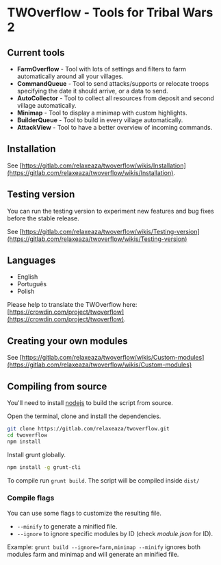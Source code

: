 # TWOverflow - Tools for Tribal Wars 2

## Current tools

- **FarmOverflow** - Tool with lots of settings and filters to farm automatically around all your villages.
- **CommandQueue** - Tool to send attacks/supports or relocate troops specifying the date it should arrive, or a data to send.
- **AutoCollector** - Tool to collect all resources from deposit and second village automatically.
- **Minimap** - Tool to display a minimap with custom highlights.
- **BuilderQueue** - Tool to build in every village automatically.
- **AttackView** - Tool to have a better overview of incoming commands.

## Installation

See [https://gitlab.com/relaxeaza/twoverflow/wikis/Installation](https://gitlab.com/relaxeaza/twoverflow/wikis/Installation).

## Testing version

You can run the testing version to experiment new features and bug fixes before the stable release.

See [https://gitlab.com/relaxeaza/twoverflow/wikis/Testing-version](https://gitlab.com/relaxeaza/twoverflow/wikis/Testing-version)

## Languages

- English
- Português
- Polish

Please help to translate the TWOverflow here: [https://crowdin.com/project/twoverflow](https://crowdin.com/project/twoverflow).

## Creating your own modules

See [https://gitlab.com/relaxeaza/twoverflow/wikis/Custom-modules](https://gitlab.com/relaxeaza/twoverflow/wikis/Custom-modules)

## Compiling from source

You'll need to install [nodejs](https://nodejs.org/en/download/) to build the script from source.

Open the terminal, clone and install the dependencies.

```bash
git clone https://gitlab.com/relaxeaza/twoverflow.git
cd twoverflow
npm install
```

Install grunt globally.

```bash
npm install -g grunt-cli
```

To compile run `grunt build`. The script will be compiled inside `dist/`

### Compile flags

You can use some flags to customize the resulting file.

- `--minify` to generate a minified file.
- `--ignore` to ignore specific modules by ID (check _module.json_ for ID).

Example: `grunt build --ignore=farm,minimap --minify` ignores both modules farm and minimap and will generate an minified file.
